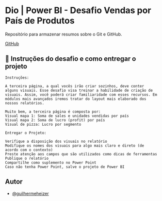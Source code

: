 
# Dio | Power BI - Desafio Vendas por País de Produtos

Repositório para armazenar resumos sobre o Git e GitHub.

[GitHub](https://github.com/guilhermeheizer/VendasProdutosDesafio)

## 📖 Instruções do desafio e como entregar o projeto

```
Instruções:

A terceira página, a qual vocês irão criar sozinhos, deve conter alguns visuais. Esse desafio visa treinar a habilidade de criação de visuais. Assim, você poderá criar familiaridade com esses recursos. Em módulos mais avançados iremos tratar do layout mais elaborado dos nossos relatórios.  

Muito bem, a terceira página é composta por: 
Visual mapa 1: Soma de sales e unidades vendidas por país 
Visual mapa 2: Soma de lucro (profit) por país 
Visual de pizza: Lucro por segmento 
```

```
Entregar o Projeto:

Verifique a disposição dos visuais no relatório 
Modifique os nomes dos visuais para algo mais claro e direto (de acordo com o contexto) 
Preste atenção aos campos que são utilizados como dicas de ferramentas  
Publique o relatório 
Compartilhe como suplemento no Power Point 
Caso não tenha Power Point, salve o projeto de Power BI  

```
## Autor

- [@guilhermeheizer](https://www.github.com/guilhermeheizer)

